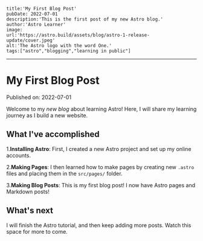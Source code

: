 
```
title:'My First Blog Post'
pubDate: 2022-07-01
description:'This is the first post of my new Astro blog.'
author:'Astro Learner'
image:
url:'https://astro.build/assets/blog/astro-1-release-update/cover.jpeg'
alt:'The Astro logo with the word One.'
tags:["astro","blogging","learning in public"]
```


---

# My First Blog Post

Published on: 2022-07-01

Welcome to my _new blog_ about learning Astro! Here, I will share my learning journey as I build a new website.

## What I've accomplished

1.**Installing Astro**: First, I created a new Astro project and set up my online accounts.

2.**Making Pages**: I then learned how to make pages by creating new `.astro` files and placing them in the `src/pages/` folder.

3.**Making Blog Posts**: This is my first blog post! I now have Astro pages and Markdown posts!

## What's next

I will finish the Astro tutorial, and then keep adding more posts. Watch this space for more to come.
